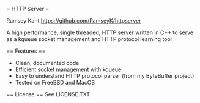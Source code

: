 = HTTP Server =

Ramsey Kant
https://github.com/RamseyK/httpserver

A high performance, single threaded, HTTP server written in C++ to serve as a kqueue socket management and HTTP protocol learning tool

== Features ==
* Clean, documented code
* Efficient socket management with kqueue
* Easy to understand HTTP protocol parser (from my ByteBuffer project)
* Tested on FreeBSD and MacOS

== License ==
See LICENSE.TXT

